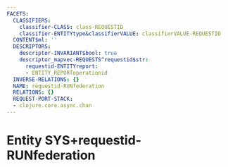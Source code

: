 ```yaml
---
FACETS:
  CLASSIFIERS:
    classifier-CLASS: class-REQUESTID
    classifier-ENTITYtype&classifierVALUE: classifierVALUE-REQUESTID
  CONTENT$ml: ''
  DESCRIPTORS:
    descriptor-INVARIANT$bool: true
    descriptor_mapvec-REQUESTS^requestid$str:
      requestid-ENTITYreport:
      - ENTITY_REPORToperationid
  INVERSE-RELATIONS: {}
  NAME: requestid-RUNfederation
  RELATIONS: {}
  REQUEST-PORT-STACK:
  - clojure.core.async.chan
---
```

# Entity SYS+requestid-RUNfederation

